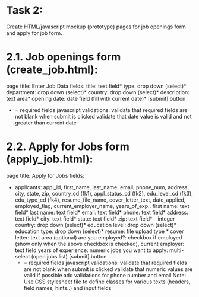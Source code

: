 # Task 2:
Create HTML/javascript mockup (prototype) pages for job openings form and apply for job form.

# 2.1. Job openings form (create_job.html):
page title: Enter Job Data
fields:
   title: text field*
   type: drop down (select)*
   department: drop down (select)*
   country: drop down (select)*
   description: text area*
   opening date: date field (fill with current date)*
   [submit] button
* = required fields
   javascript validations:
     validate that required fields are not blank when submit is clicked
     validate that date value is valid and not greater than current date
# 2.2. Apply for Jobs form (apply_job.html):
page title: Apply for Jobs
fields:
- applicants: appl_id, first_name, last_name, email, phone_num, address, city, state, zip, country_cd (fk1),
              appl_status_cd (fk2), edu_level_cd (fk3), edu_type_cd (fk4), resume_file_name,
              cover_letter_text, date_applied, employed_flag, current_employer_name, years_of_exp..
   first name: text field*
   last name: text field*
   email: text field*
   phone: text field*
   address: text field*
   city: text field*
   state: text field*
   zip: text field*  - integer
   country: drop down (select)*
   education level: drop down (select)*
   education type:  drop down (select)*
   resume:  file upload type *
   cover letter: text area (optional)
   are you employed?: checkbox
   if employed (show only when the above checkbox is checked),
      current employer: text field
      years of experience: numeric
   jobs you want to apply: multi-select (open jobs list)
   [submit] button
    * = required fields
   javascript validations:
     validate that required fields are not blank when submit is clicked
     validate that numeric values are valid
     if possible add validations for phone number and email
Note: Use CSS stylesheet file to define classes for various texts (headers, field names, hints..) and input fields
